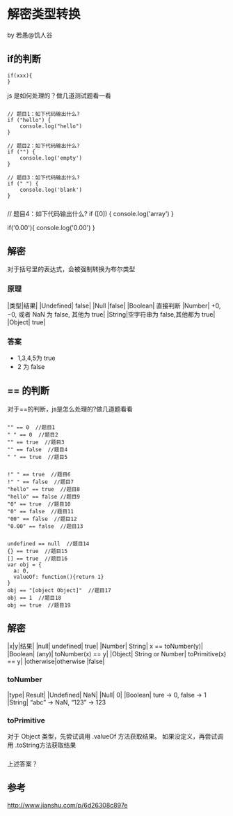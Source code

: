 # 解密类型转换
by 若愚@饥人谷

## if的判断
```
if(xxx){
}
```
js 是如何处理的？做几道测试题看一看

###

```
// 题目1：如下代码输出什么?
if ("hello") {
    console.log("hello")
}

// 题目2：如下代码输出什么?
if ("") {
    console.log('empty')
}

// 题目3：如下代码输出什么?
if (" ") {
    console.log('blank')
}
```


### 

// 题目4：如下代码输出什么?
if ([0]) {
    console.log('array')
}

if('0.00'){
  console.log('0.00')
}


## 解密
对于括号里的表达式，会被强制转换为布尔类型

### 原理

|类型|结果|
|Undefined|	false|
|Null	|false|
|Boolean| 直接判断
|Number| +0, −0, 或者 NaN 为 false, 其他为 true|
|String|空字符串为 false,其他都为 true|
|Object|	true|

### 答案
- 1,3,4,5为 true
- 2 为 false


## == 的判断

对于==的判断，js是怎么处理的?做几道题看看

###
```
"" == 0  //题目1
" " == 0  //题目2
"" == true  //题目3
"" == false  //题目4
" " == true  //题目5
```

###
```
!" " == true  //题目6
!" " == false  //题目7
"hello" == true  //题目8
"hello" == false //题目9
"0" == true  //题目10
"0" == false  //题目11
"00" == false  //题目12
"0.00" == false  //题目13
```

###
```
undefined == null  //题目14
{} == true  //题目15
[] == true  //题目16
var obj = { 
  a: 0, 
  valueOf: function(){return 1} 
} 
obj == "[object Object]"  //题目17
obj == 1  //题目18
obj == true  //题目19
```
## 解密
|x|y|结果|
|null|	undefined|	true|
|Number|	String|	x == toNumber(y)|
|Boolean|	(any)|	toNumber(x) == y|
|Object|	String or Number|	toPrimitive(x) == y|
|otherwise|otherwise	|false|

### toNumber


|type|	Result|
|Undefined|	NaN|
|Null|	0|
|Boolean|	ture -> 0, false -> 1
|String| “abc” -> NaN, “123” -> 123

### toPrimitive

对于 Object 类型，先尝试调用 .valueOf 方法获取结果。
如果没定义，再尝试调用 .toString方法获取结果

###
上述答案？

## 参考
http://www.jianshu.com/p/6d26308c897e





